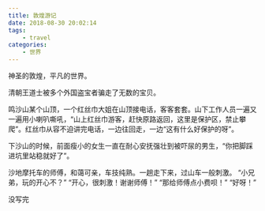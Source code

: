 ```yaml
---
title: 敦煌游记
date: 2018-08-30 20:02:14
tags:
    - travel
categories:
    - 世界
---
```


神圣的敦煌，平凡的世界。

<!-- more -->

清朝王道士被多个外国盗宝者骗走了无数的宝贝。

鸣沙山某个山顶，一个红丝巾大姐在山顶接电话，客客套套。山下工作人员一遍又一遍用小喇叭嘶吼，“山上红丝巾游客，赶快原路返回，这里是保护区，禁止攀爬”。红丝巾从容不迫讲完电话，一边往回走，一边“这有什么好保护的呀”。

下沙山的时候，前面瘦小的女生一直在耐心安抚强壮到被吓尿的男生，“你把脚踩进坑里站稳就好了”。

沙地摩托车的师傅，和蔼可亲，车技纯熟。一趟走下来，过山车一般刺激。
“小兄弟，玩的开心不？”
“开心，很刺激！谢谢师傅！”
“那给师傅点小费呗！”
“好呀！”

没写完
